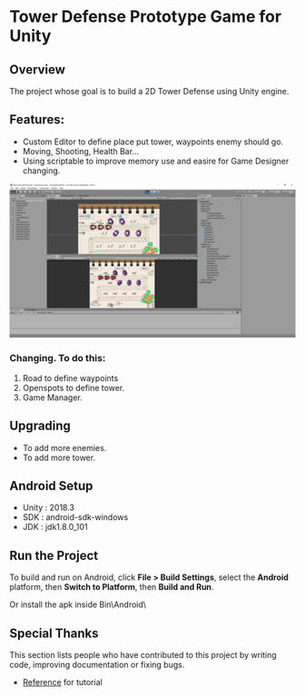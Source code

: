 # Tower Defense Prototype Game for Unity


## Overview

The project whose goal is to build a 2D Tower Defense using Unity engine.

## Features:

* Custom Editor to define place put tower, waypoints enemy should go.
* Moving, Shooting, Health Bar...
* Using scriptable to improve memory use and easire for Game Designer changing.

![Game Scene](docgen/capture.png "Sample")

### Changing. To do this:
1. Road to define waypoints
2. Openspots to define tower.
2. Game Manager.


## Upgrading

* To add more enemies.
* To add more tower.

## Android Setup

* Unity : 2018.3
* SDK : android-sdk-windows 
* JDK : jdk1.8.0_101


## Run the Project

To build and run on Android, click
**File > Build Settings**, select the **Android** platform, then
**Switch to Platform**, then **Build and Run**.

Or install the apk inside Bin\Android\

## Special Thanks

This section lists people who have contributed to this project by writing code, improving documentation or fixing bugs.

* [Reference](https://www.raywenderlich.com/269-how-to-create-a-tower-defense-game-in-unity-part-1) for tutorial
